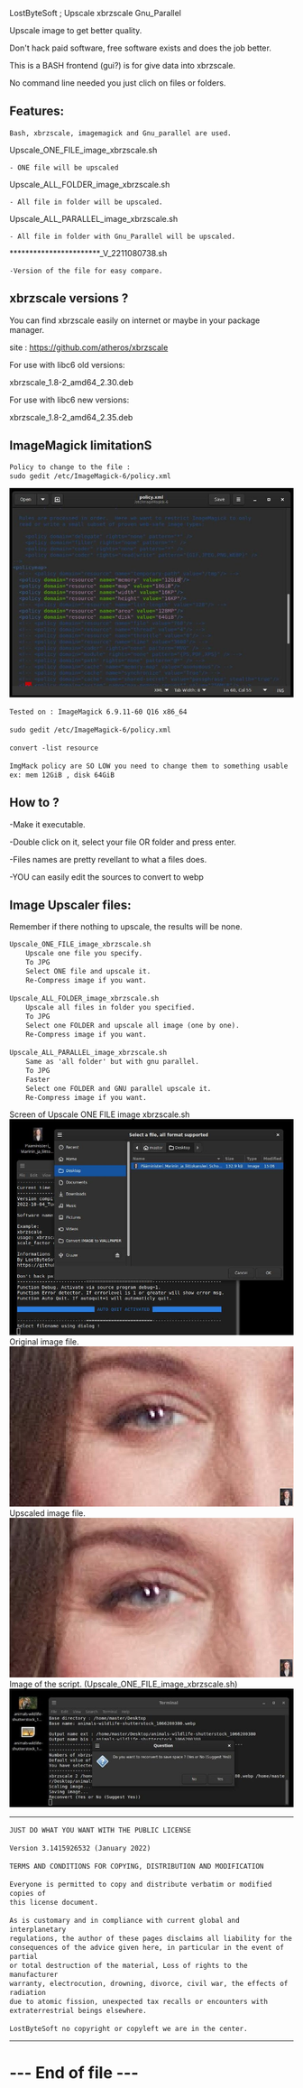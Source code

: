 LostByteSoft ; Upscale xbrzscale Gnu_Parallel

Upscale image to get better quality.

Don't hack paid software, free software exists and does the job better.

This is a BASH frontend (gui?) is for give data into xbrzscale.

No command line needed you just clich on files or folders.

Features:
---------------------------------------------

	Bash, xbrzscale, imagemagick and Gnu_parallel are used.
	

Upscale_ONE_FILE_image_xbrzscale.sh

	- ONE file will be upscaled

Upscale_ALL_FOLDER_image_xbrzscale.sh

	- All file in folder will be upscaled.

Upscale_ALL_PARALLEL_image_xbrzscale.sh

	- All file in folder with Gnu_Parallel will be upscaled.

***********************_V_2211080738.sh

	-Version of the file for easy compare.
	

xbrzscale versions ?
---------------------------------------------

You can find xbrzscale easily on internet or maybe in your package manager.

site : https://github.com/atheros/xbrzscale

For use with libc6 old versions:

xbrzscale_1.8-2_amd64_2.30.deb


For use with libc6 new versions:

xbrzscale_1.8-2_amd64_2.35.deb


ImageMagick limitationS
---------------------------------------------
	Policy to change to the file :
	sudo gedit /etc/ImageMagick-6/policy.xml

![Screenshot](policy.jpg)

	Tested on : ImageMagick 6.9.11-60 Q16 x86_64
	
	sudo gedit /etc/ImageMagick-6/policy.xml
	
	convert -list resource
	
	ImgMack policy are SO LOW you need to change them to something usable
	ex: mem 12GiB , disk 64GiB

How to ?
---------------------------------------------

-Make it executable.

-Double click on it, select your file OR folder and press enter.

-Files names are pretty revellant to what a files does.

-YOU can easily edit the sources to convert to webp
		
Image Upscaler files:
---------------------------------------------

Remember if there nothing to upscale, the results will be none.

	Upscale_ONE_FILE_image_xbrzscale.sh
		Upscale one file you specify.
		To JPG
		Select ONE file and upscale it.
		Re-Compress image if you want.
	
	Upscale_ALL_FOLDER_image_xbrzscale.sh
		Upscale all files in folder you specified.
		To JPG
		Select one FOLDER and upscale all image (one by one).
		Re-Compress image if you want.

	Upscale_ALL_PARALLEL_image_xbrzscale.sh
		Same as 'all folder' but with gnu parallel.
		To JPG
		Faster
		Select one FOLDER and GNU parallel upscale it.
		Re-Compress image if you want.

Screen of Upscale ONE FILE image xbrzscale.sh
![Screenshot](v5.jpg)
Original image file.
![Screenshot](sca_ori.jpg)
Upscaled image file.
![Screenshot](sca_up.jpg)
Image of the script. (Upscale_ONE_FILE_image_xbrzscale.sh)
![Screenshot](v6.jpg)


---------------------------------------------

	JUST DO WHAT YOU WANT WITH THE PUBLIC LICENSE

	Version 3.1415926532 (January 2022)

	TERMS AND CONDITIONS FOR COPYING, DISTRIBUTION AND MODIFICATION
   
	Everyone is permitted to copy and distribute verbatim or modified copies of
	this license document.

	As is customary and in compliance with current global and interplanetary
	regulations, the author of these pages disclaims all liability for the
	consequences of the advice given here, in particular in the event of partial
	or total destruction of the material, Loss of rights to the manufacturer
	warranty, electrocution, drowning, divorce, civil war, the effects of radiation
	due to atomic fission, unexpected tax recalls or encounters with
	extraterrestrial beings elsewhere.

	LostByteSoft no copyright or copyleft we are in the center.

--------------------------------------------------------------------
# --- End of file ---

